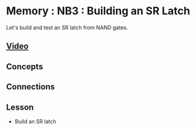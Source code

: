 # Memory : NB3 : Building an SR Latch
Let's build and test an SR latch from NAND gates.

## [Video](https://vimeo.com/1033234541)

## Concepts

## Connections

## Lesson
- Build an SR latch